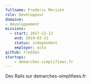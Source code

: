 ```yaml
---
fullname: Frederic Merizen
role: Développeur
domaine: 
- Développement
missions:
  - start: 2017-12-12
    end: 2019-03-31
    status: independent
    employer: octo
github: fredZen
startups:
    - demarches-simplifiees.fr
---
```


Dev Rails sur demarches-simplifiees.fr
